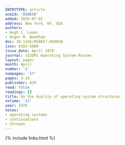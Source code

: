 ```yaml
---
ENTRYTYPE: article
acmid: '850658'
added: 2019-07-02
address: New York, NY, USA
authors:
- Hugh C. Lauer
- Roger M. Needham
doi: 10.1145/850657.850658
issn: 0163-5980
issue_date: April 1979
journal: SIGOPS Operating System Review
layout: paper
month: April
number: '2'
numpages: '17'
pages: 3-19
publisher: ACM
read: false
readings: []
title: On the duality of operating system structures
volume: '13'
year: 1979
notes:
- operating systems
- continuations
- threads
---
```

{% include links.html %}
